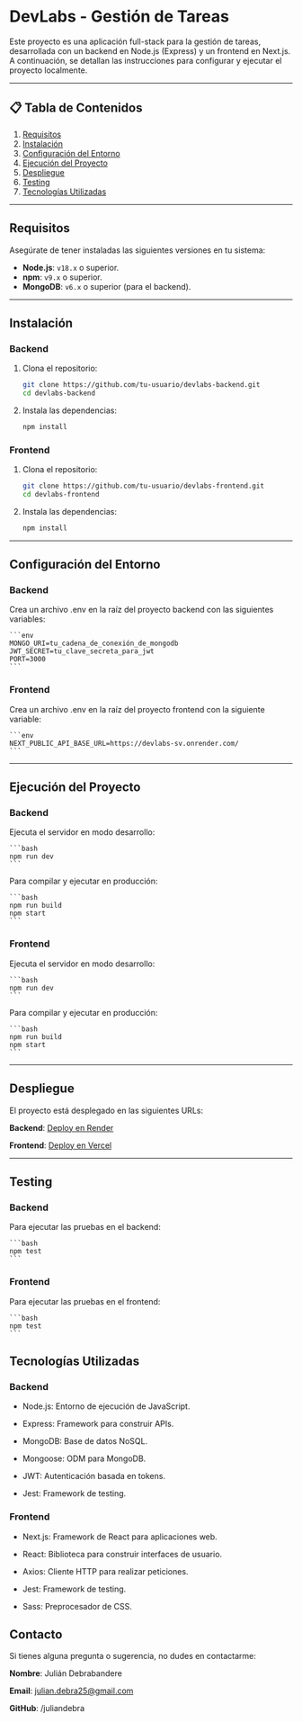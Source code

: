 # DevLabs - Gestión de Tareas

Este proyecto es una aplicación full-stack para la gestión de tareas, desarrollada con un backend en Node.js (Express) y un frontend en Next.js. A continuación, se detallan las instrucciones para configurar y ejecutar el proyecto localmente.

---

## 📋 Tabla de Contenidos

1. [Requisitos](#requisitos)
2. [Instalación](#instalación)
3. [Configuración del Entorno](#configuración-del-entorno)
4. [Ejecución del Proyecto](#ejecución-del-proyecto)
5. [Despliegue](#despliegue)
6. [Testing](#testing)
7. [Tecnologías Utilizadas](#tecnologías-utilizadas)

---

## Requisitos

Asegúrate de tener instaladas las siguientes versiones en tu sistema:

- **Node.js**: `v18.x` o superior.
- **npm**: `v9.x` o superior.
- **MongoDB**: `v6.x` o superior (para el backend).

---

## Instalación

### Backend

1. Clona el repositorio:

   ```bash
   git clone https://github.com/tu-usuario/devlabs-backend.git
   cd devlabs-backend
   ```

2. Instala las dependencias:

   ```bash
   npm install
   ```

### Frontend

1. Clona el repositorio:

   ```bash
   git clone https://github.com/tu-usuario/devlabs-frontend.git
   cd devlabs-frontend
   ```

2. Instala las dependencias:

   ```bash
   npm install
   ```

---

## Configuración del Entorno

### Backend

Crea un archivo .env en la raíz del proyecto backend con las siguientes variables:

    ```env
    MONGO_URI=tu_cadena_de_conexión_de_mongodb
    JWT_SECRET=tu_clave_secreta_para_jwt
    PORT=3000
    ```

### Frontend

Crea un archivo .env en la raíz del proyecto frontend con la siguiente variable:

    ```env
    NEXT_PUBLIC_API_BASE_URL=https://devlabs-sv.onrender.com/
    ```

---

## Ejecución del Proyecto

### Backend

Ejecuta el servidor en modo desarrollo:

    ```bash
    npm run dev
    ```

Para compilar y ejecutar en producción:

    ```bash
    npm run build
    npm start
    ```

### Frontend

Ejecuta el servidor en modo desarrollo:

    ```bash
    npm run dev
    ```

Para compilar y ejecutar en producción:

    ```bash
    npm run build
    npm start
    ```

---

## Despliegue

El proyecto está desplegado en las siguientes URLs:

**Backend**: [Deploy en Render](https://devlabs-sv.onrender.com/)

**Frontend**: [Deploy en Vercel](https://devlabs-client.vercel.app/)

---

## Testing

### Backend

Para ejecutar las pruebas en el backend:

    ```bash
    npm test
    ```

### Frontend

Para ejecutar las pruebas en el frontend:

    ```bash
    npm test
    ```

## Tecnologías Utilizadas

### Backend

- Node.js: Entorno de ejecución de JavaScript.

- Express: Framework para construir APIs.

- MongoDB: Base de datos NoSQL.

- Mongoose: ODM para MongoDB.

- JWT: Autenticación basada en tokens.

- Jest: Framework de testing.

### Frontend

- Next.js: Framework de React para aplicaciones web.

- React: Biblioteca para construir interfaces de usuario.

- Axios: Cliente HTTP para realizar peticiones.

- Jest: Framework de testing.

- Sass: Preprocesador de CSS.

## Contacto

Si tienes alguna pregunta o sugerencia, no dudes en contactarme:

**Nombre**: Julián Debrabandere

**Email**: julian.debra25@gmail.com

**GitHub**: /juliandebra
